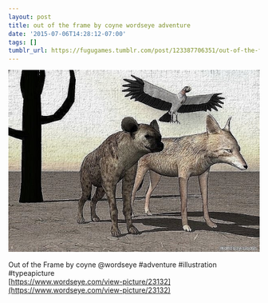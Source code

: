```yaml
---
layout: post
title: out of the frame by coyne wordseye adventure
date: '2015-07-06T14:28:12-07:00'
tags: []
tumblr_url: https://fugugames.tumblr.com/post/123387706351/out-of-the-frame-by-coyne-wordseye-adventure
---
```

 ![](/tumblr_files/tumblr_nr2wn0bYcD1tgne1po1_640.jpg)  

Out of the Frame by coyne @wordseye #adventure #illustration #typeapicture  
[https://www.wordseye.com/view-picture/23132](https://www.wordseye.com/view-picture/23132)

